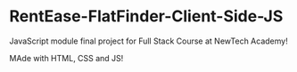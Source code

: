 # RentEase-FlatFinder-Client-Side-JS

JavaScript module final project for Full Stack Course at NewTech Academy!

MAde with HTML, CSS and JS!
